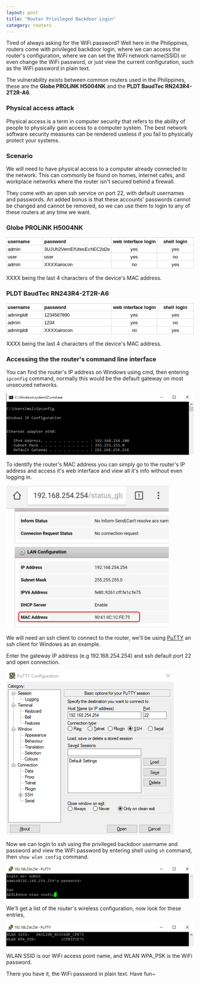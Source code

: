 ```yaml
---
layout: post
title: "Router Privileged Backdoor Login"
category: routers
---
```


Tired of always asking for the WiFi password? Well here in the Philippines, routers come with privileged backdoor login, where we can access the router's configuration, where we can set the WiFi network name(SSID) or even change the WiFi password, or just view the current configuration, such as the WiFi password in plain text.

The vulnerability exists between common routers used in the Philippines, these are the **Globe PROLiNK H5004NK** and the **PLDT BaudTec RN243R4-2T2R-A6**.

### Physical access attack

Physical access is a term in computer security that refers to the ability of people to physically gain access to a computer system. The best network software security measures can be rendered useless if you fail to physically protect your systems.

### Scenario

We will need to have physical access to a computer already connected to the network. This can commonly be found on homes, internet cafes, and workplace networks where the router isn't secured behind a firewall.

They come with an open ssh service on port 22, with default usernames and passwords. An added bonus is that these accounts' passwords cannot be changed and cannot be removed, so we can use them to login to any of these routers at any time we want.

### Globe PROLiNK H5004NK

![](/img/2017-08-30/01.png)

XXXX being the last 4 characters of the device's MAC address.

### PLDT BaudTec RN243R4-2T2R-A6

![](/img/2017-08-30/02.png)

XXXX being the last 4 characters of the device's MAC address.

### Accessing the the router's command line interface

You can find the router's IP address on Windows using cmd, then entering `ipconfig` command, normally this would be the default gateway on most unsecured networks.

![](/img/2017-08-30/03.png)

To identify the router's MAC address you can simply go to the router's IP address and access it's web interface and view all it's info without even logging in.

![](/img/2017-08-30/04.png)

We will need an ssh client to connect to the router, we'll be using [PuTTY](http://putty.org/) an ssh client for Windows as an example.

Enter the gateway IP address (e.g 192.168.254.254) and ssh default port 22 and open connection.

![](/img/2017-08-30/05.png)

Now we can login to ssh using the privileged backdoor username and password and view the WiFi password by entering shell using `sh` command, then `show wlan config` command.

![](/img/2017-08-30/06.png)

We'll get a list of the router's wireless configuration, now look for these entries,

![](/img/2017-08-30/07.png)

WLAN SSID is our WiFi access point name, and WLAN WPA_PSK is the WiFi password.

There you have it, the WiFi password in plain text. Have fun~
